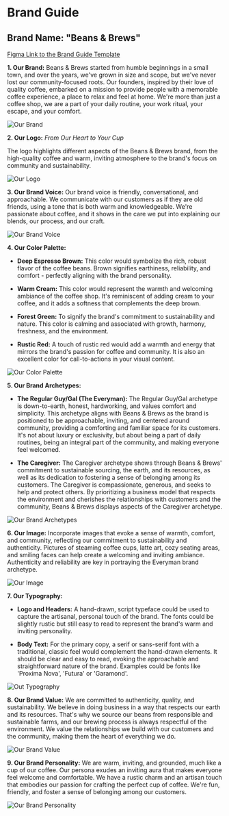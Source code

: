 # Brand Guide

## Brand Name: "Beans & Brews"

[Figma Link to the Brand Guide Template](https://www.figma.com/file/bT4DEtwTZLWrncRuXgbyhL/Brand-Guide?type=whiteboard&node-id=6%3A105&t=xyZnhlsP2iCe4jiq-1)

**1. Our Brand:** Beans & Brews started from humble beginnings in a small town, and over the years, we've grown in size and scope, but we've never lost our community-focused roots. Our founders, inspired by their love of quality coffee, embarked on a mission to provide people with a memorable coffee experience, a place to relax and feel at home. We're more than just a coffee shop, we are a part of your daily routine, your work ritual, your escape, and your comfort.

![Our Brand](../docs/images/our_brand.jpg)

**2. Our Logo:** _From Our Heart to Your Cup_

The logo highlights different aspects of the Beans & Brews brand, from the high-quality coffee and warm, inviting atmosphere to the brand's focus on community and sustainability.

![Our Logo](../docs/images/our_logo.jpg)

**3. Our Brand Voice:** Our brand voice is friendly, conversational, and approachable. We communicate with our customers as if they are old friends, using a tone that is both warm and knowledgeable. We're passionate about coffee, and it shows in the care we put into explaining our blends, our process, and our craft.

![Our Brand Voice](../docs/images/our_brand_voice.jpg)

**4. Our Color Palette:** 

- **Deep Espresso Brown:** This color would symbolize the rich, robust flavor of the coffee beans. Brown signifies earthiness, reliability, and comfort - perfectly aligning with the brand personality.

- **Warm Cream:** This color would represent the warmth and welcoming ambiance of the coffee shop. It's reminiscent of adding cream to your coffee, and it adds a softness that complements the deep brown.

- **Forest Green:** To signify the brand's commitment to sustainability and nature. This color is calming and associated with growth, harmony, freshness, and the environment.

- **Rustic Red:** A touch of rustic red would add a warmth and energy that mirrors the brand's passion for coffee and community. It is also an excellent color for call-to-actions in your visual content.

![Our Color Palette](../docs/images/our_color_palette.jpg)

**5. Our Brand Archetypes:**

- **The Regular Guy/Gal (The Everyman):** The Regular Guy/Gal archetype is down-to-earth, honest, hardworking, and values comfort and simplicity. This archetype aligns with Beans & Brews as the brand is positioned to be approachable, inviting, and centered around community, providing a comforting and familiar space for its customers. It's not about luxury or exclusivity, but about being a part of daily routines, being an integral part of the community, and making everyone feel welcomed.

- **The Caregiver:** The Caregiver archetype shows through Beans & Brews' commitment to sustainable sourcing, the earth, and its resources, as well as its dedication to fostering a sense of belonging among its customers. The Caregiver is compassionate, generous, and seeks to help and protect others. By prioritizing a business model that respects the environment and cherishes the relationships with customers and the community, Beans & Brews displays aspects of the Caregiver archetype.

![Our Brand Archetypes](../docs/images/our_brand_archetypes.jpg)

**6. Our Image:** Incorporate images that evoke a sense of warmth, comfort, and community, reflecting our commitment to sustainability and authenticity.
Pictures of steaming coffee cups, latte art, cozy seating areas, and smiling faces can help create a welcoming and inviting ambiance.
Authenticity and reliability are key in portraying the Everyman brand archetype.

![Our Image](../docs/images/our_image.jpg)

**7. Our Typography:** 

- **Logo and Headers:** A hand-drawn, script typeface could be used to capture the artisanal, personal touch of the brand. The fonts could be slightly rustic but still easy to read to represent the brand's warm and inviting personality.

- **Body Text:** For the primary copy, a serif or sans-serif font with a traditional, classic feel would complement the hand-drawn elements. It should be clear and easy to read, evoking the approachable and straightforward nature of the brand. Examples could be fonts like 'Proxima Nova', 'Futura' or 'Garamond'.

![Out Typography](../docs/images/our_typography.jpg)

**8. Our Brand Value:** We are committed to authenticity, quality, and sustainability. We believe in doing business in a way that respects our earth and its resources. That's why we source our beans from responsible and sustainable farms, and our brewing process is always respectful of the environment. We value the relationships we build with our customers and the community, making them the heart of everything we do.

![Our Brand Value](../docs/images/our_brand_value.jpg)

**9. Our Brand Personality:** We are warm, inviting, and grounded, much like a cup of our coffee. Our persona exudes an inviting aura that makes everyone feel welcome and comfortable. We have a rustic charm and an artisan touch that embodies our passion for crafting the perfect cup of coffee. We're fun, friendly, and foster a sense of belonging among our customers.

![Our Brand Personality](../docs/images/our_brand_personality.jpg)

